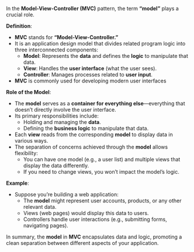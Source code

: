 In the **Model-View-Controller (MVC)** pattern, the term **“model”** plays a crucial role.

**Definition**:

- **MVC** stands for **“Model-View-Controller.”**
- It is an application design model that divides related program logic into three interconnected components:
  - **Model**: Represents the **data** and defines the **logic** to manipulate that data.
  - **View**: Handles the **user interface** (what the user sees).
  - **Controller**: Manages processes related to **user input**.
- **MVC** is commonly used for developing modern user interfaces

**Role of the Model**:

- The **model** serves as a **container for everything else**—everything that doesn’t directly involve the user interface.
- Its primary responsibilities include:
  - Holding and managing the **data**.
  - Defining the **business logic** to manipulate that data.
- Each **view** reads from the corresponding **model** to display data in various ways.
- The separation of concerns achieved through the **model** allows flexibility:
  - You can have one model (e.g., a user list) and multiple views that display the data differently.
  - If you need to change views, you won’t impact the model’s logic.

**Example**:

- Suppose you’re building a web application:
  - The **model** might represent user accounts, products, or any other relevant data.
  - Views (web pages) would display this data to users.
  - Controllers handle user interactions (e.g., submitting forms, navigating pages).

In summary, the **model** in **MVC** encapsulates data and logic, promoting a clean separation between different aspects of your application.

